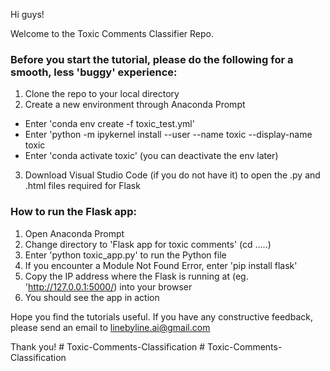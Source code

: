 Hi guys!

Welcome to the Toxic Comments Classifier Repo. 

### Before you start the tutorial, please do the following for a smooth, less 'buggy' experience:
1. Clone the repo to your local directory 
2. Create a new environment through Anaconda Prompt
- Enter 'conda env create -f toxic_test.yml'
- Enter 'python -m ipykernel install --user --name toxic --display-name toxic
- Enter 'conda activate toxic' (you can deactivate the env later)

3. Download Visual Studio Code (if you do not have it) to open the .py and .html files required for Flask

### How to run the Flask app: 
1. Open Anaconda Prompt
2. Change directory to 'Flask app for toxic comments' (cd .....)
3. Enter 'python toxic_app.py' to run the Python file
4. If you encounter a Module Not Found Error, enter 'pip install flask'
5. Copy the IP address where the Flask is running at (eg. 'http://127.0.0.1:5000/) into your browser
6. You should see the app in action

Hope you find the tutorials useful. If you have any constructive feedback, please send an email to linebyline.ai@gmail.com
 
Thank you!
#   T o x i c - C o m m e n t s - C l a s s i f i c a t i o n 
 
 #   T o x i c - C o m m e n t s - C l a s s i f i c a t i o n 
 
 
